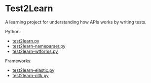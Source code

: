 # Test2Learn

A learning project for understanding how APIs works by writing tests.

Python:

  - [test2learn.py](https://github.com/wonderchang/test2learn.py)
  - [test2learn-nameparser.py](https://github.com/wonderchang/test2learn-nameparser.py)
  - [test2learn-wtforms.py](https://github.com/wonderchang/test2learn-wtforms.py)

Frameworks:

  - [test2learn-elastic.py](https://github.com/wonderchang/test2learn-elastic.py)
  - [test2learn-nltk.py](https://github.com/wonderchang/test2learn-nltk.py)


<!--
  vi:et:wrap:ts=2:sw=2
-->
